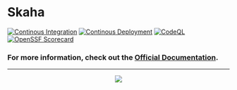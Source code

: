 # Skaha
[![Continous Integration](https://github.com/shinybrar/skaha/actions/workflows/ci.yml/badge.svg)](https://github.com/shinybrar/skaha/actions/workflows/ci.yml)
[![Continous Deployment](https://github.com/shinybrar/skaha/actions/workflows/cd.yml/badge.svg)](https://github.com/shinybrar/skaha/actions/workflows/cd.yml)
[![CodeQL](https://github.com/shinybrar/skaha/actions/workflows/codeql.yml/badge.svg)](https://github.com/shinybrar/skaha/actions/workflows/codeql.yml)
[![OpenSSF Scorecard](https://api.scorecard.dev/projects/github.com/shinybrar/skaha/badge)](https://scorecard.dev/viewer/?uri=github.com/shinybrar/skaha)


### For more information, check out the [Official Documentation](https://shinybrar.github.io/skaha/).

---
<p align="center">
  <a href="Some Love">
    <img src="https://forthebadge.com/images/badges/built-with-love.svg">
  </a>
</p>

